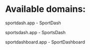 # Available domains:

sportdash.app - SportDash

sportsdash.app - SportsDash

sportdashboard.app - SportDashboard
